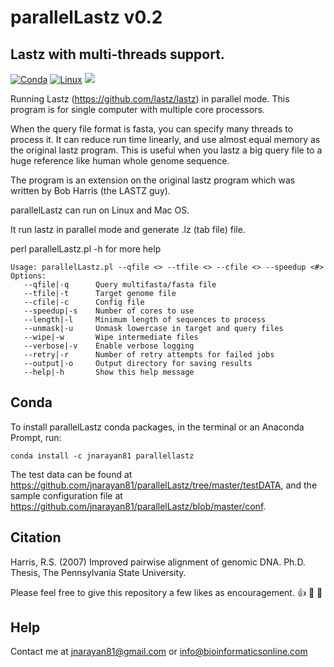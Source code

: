 # parallelLastz v0.2
## Lastz with multi-threads support.

[![Conda](https://anaconda.org/jnarayan81/parallellastz/badges/installer/conda.svg)](https://anaconda.org/jnarayan81/parallellastz)
[![Linux](https://anaconda.org/jnarayan81/parallellastz/badges/platforms.svg)](https://anaconda.org/jnarayan81/parallellastz)
<img src="https://img.shields.io/badge/Perl-Lang-informational?style=flat&logo=perl&logoColor=white&color=2bbc8a" />

Running Lastz (https://github.com/lastz/lastz) in parallel mode. This program is for single computer with multiple core processors.

When the query file format is fasta, you can specify many threads to process it. It can reduce run time linearly, and use almost equal memory as the original lastz program. This is useful when you lastz a big query file to a huge reference like human whole genome sequence.

The program is an extension on the original lastz program which was written by Bob Harris (the LASTZ guy).

parallelLastz can run on Linux and Mac OS.

It run lastz in parallel mode and generate <chr>.lz (tab file) file.

perl parallelLastz.pl -h for more help

```
Usage: parallelLastz.pl --qfile <> --tfile <> --cfile <> --speedup <#>
Options:
   --qfile|-q      Query multifasta/fasta file
   --tfile|-t      Target genome file
   --cfile|-c      Config file
   --speedup|-s    Number of cores to use
   --length|-l     Minimum length of sequences to process
   --unmask|-u     Unmask lowercase in target and query files
   --wipe|-w       Wipe intermediate files
   --verbose|-v    Enable verbose logging
   --retry|-r      Number of retry attempts for failed jobs
   --output|-o     Output directory for saving results
   --help|-h       Show this help message

```

## Conda
  
To install parallelLastz conda packages, in the terminal or an Anaconda Prompt, run:

```
conda install -c jnarayan81 parallellastz
```
The test data can be found at https://github.com/jnarayan81/parallelLastz/tree/master/testDATA, and the sample configuration file at https://github.com/jnarayan81/parallelLastz/blob/master/conf.

## Citation
Harris, R.S. (2007) Improved pairwise alignment of genomic DNA. Ph.D. Thesis, The Pennsylvania State University.

Please feel free to give this repository a few likes as encouragement. :+1: :pray: :clap: 

## Help
Contact me at jnarayan81@gmail.com or info@bioinformaticsonline.com
